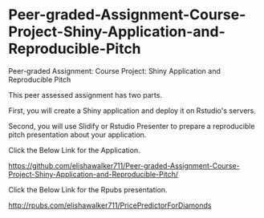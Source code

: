 # Peer-graded-Assignment-Course-Project-Shiny-Application-and-Reproducible-Pitch
Peer-graded Assignment: Course Project: Shiny Application and Reproducible Pitch

This peer assessed assignment has two parts. 

First, you will create a Shiny application and deploy it on Rstudio's servers. 

Second, you will use Slidify or Rstudio Presenter to prepare a reproducible pitch presentation about your application.

Click the Below Link for the Application.

https://github.com/elishawalker711/Peer-graded-Assignment-Course-Project-Shiny-Application-and-Reproducible-Pitch/

Click the Below Link for the Rpubs presentation.

http://rpubs.com/elishawalker711/PricePredictorForDiamonds

